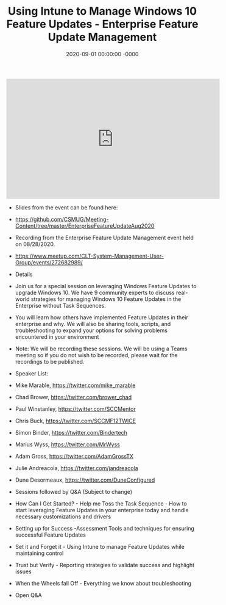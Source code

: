 ﻿---
layout: post
title: "Using Intune to Manage Windows 10 Feature Updates - Enterprise Feature Update Management"
date: 2020-09-01 00:00:00 -0000
categories:
---

<iframe loading="lazy" width="560" height="315" src="https://www.youtube.com/embed/DRI2OkJQJO4" title="YouTube video player" frameborder="0" allow="accelerometer; autoplay; clipboard-write; encrypted-media; gyroscope; picture-in-picture" allowfullscreen></iframe>

 * Slides from the event can be found here:
 * https://github.com/CSMUG/Meeting-Content/tree/master/EnterpriseFeatureUpdateAug2020

 * Recording from the Enterprise Feature Update Management event held on 08/28/2020.
 * https://www.meetup.com/CLT-System-Management-User-Group/events/272682989/

 * Details
 * Join us for a special session on leveraging Windows Feature Updates to upgrade Windows 10. We have 9 community experts to discuss real-world strategies for managing Windows 10 Feature Updates in the Enterprise without Task Sequences.

 * You will learn how others have implemented Feature Updates in their enterprise and why. We will also be sharing tools, scripts, and troubleshooting to expand your options for solving problems encountered in your environment

 * Note: We will be recording these sessions. We will be using a Teams meeting so if you do not wish to be recorded, please wait for the recordings to be published.

 * Speaker List:
 * Mike Marable, https://twitter.com/mike_marable
 * Chad Brower, https://twitter.com/brower_chad
 * Paul Winstanley, https://twitter.com/SCCMentor
 * Chris Buck, https://twitter.com/SCCMF12TWICE
 * Simon Binder, https://twitter.com/Bindertech
 * Marius Wyss, https://twitter.com/MrWyss
 * Adam Gross, https://twitter.com/AdamGrossTX
 * Julie Andreacola, https://twitter.com/jandreacola
 * Dune Desormeaux, https://twitter.com/DuneConfigured

 * Sessions followed by Q&A (Subject to change)

 * How Can I Get Started? - Help me Toss the Task Sequence - How to start leveraging Feature Updates in your enterprise today and handle necessary customizations and drivers

 * Setting up for Success -Assessment Tools and techniques for ensuring successful Feature Updates

 * Set it and Forget it - Using Intune to manage Feature Updates while maintaining control

 * Trust but Verify - Reporting strategies to validate success and highlight issues

 * When the Wheels fall Off - Everything we know about troubleshooting

 * Open Q&A

